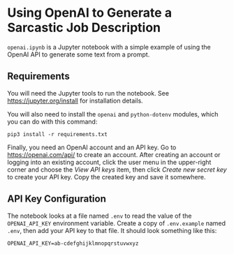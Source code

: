 # Using OpenAI to Generate a Sarcastic Job Description

`openai.ipynb` is a Jupyter notebook with a simple example of using the OpenAI
API to generate some text from a prompt.


## Requirements

You will need the Jupyter tools to run the notebook. See
<https://jupyter.org/install> for installation details.

You will also need to install the `openai` and `python-dotenv` modules, which
you can do with this command:

    pip3 install -r requirements.txt

Finally, you need an OpenAI account and an API key.  Go to
<https://openai.com/api/> to create an account.  After creating an account or
logging into an existing account, click the user menu in the upper-right corner
and choose the _View API keys_ item, then click _Create new secret key_ to
create your API key.  Copy the created key and save it somewhere.


## API Key Configuration

The notebook looks at a file named `.env` to read the value of the
`OPENAI_API_KEY` environment variable.  Create a copy of `.env.example` named
`.env`, then add your API key to that file.  It should look something like this:

    OPENAI_API_KEY=ab-cdefghijklmnopqrstuvwxyz
